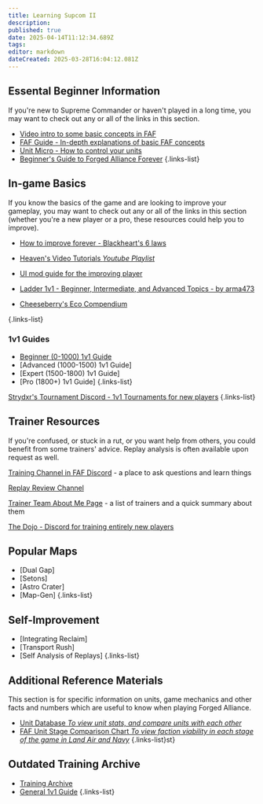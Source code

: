 ```yaml
---
title: Learning Supcom II
description: 
published: true
date: 2025-04-14T11:12:34.689Z
tags: 
editor: markdown
dateCreated: 2025-03-28T16:04:12.081Z
---
```


## Essental Beginner Information

If you're new to Supreme Commander or haven't played in a long time, you may want to check out any or all of the links in this section.

* [Video intro to some basic concepts in FAF](https://youtu.be/Nks9loE96ok)
* [FAF Guide - In-depth explanations of basic FAF concepts](https://docs.google.com/document/d/13S4nBDfcBK4WmFtykXGKNmvIPe9L2nbiriISpHNgE4U)
* [Unit Micro - How to control your units](/Play/Learning/Unit-Micro)
* [Beginner's Guide to Forged Alliance Forever](/Play/Learning/Beginners-Guide-to-Forged-Alliance) 
{.links-list}

## In-game Basics

If you know the basics of the game and are looking to improve your gameplay, you may want to check out any or all of the links in this section (whether you're a new player or a pro, these resources could help you to improve).

* [How to improve forever - Blackheart's 6 laws](https://forum.faforever.com/topic/1222/how-to-improve-forever-6-laws?_=1625166213365)
* [Heaven's Video Tutorials *Youtube Playlist*](https://www.youtube.com/playlist?list=PLxH0oefiZR_VrY6qtvv4iIHfn6i6ipnaS)
* [UI mod guide for the improving player](https://forum.faforever.com/topic/7346/ui-mod-guide-for-the-improving-player)
* [Ladder 1v1 - Beginner, Intermediate, and Advanced Topics - by arma473](https://forum.faforever.com/topic/766/ladder-1v1-beginner-intermediate-and-advanced-topics-by-arma473)

* [Cheeseberry's Eco Compendium](https://docs.google.com/document/d/1T7iWUZtmVKdUQZKOdDSPCfIbHa5Pj2MzqBoBQJ9OK3Y/edit?tab=t.0)

{.links-list}

### 1v1 Guides

* [Beginner (0-1000) 1v1 Guide](https://wiki.faforever.com/en/Beginner-1v1-Guide)
* [Advanced (1000-1500)  1v1 Guide]
* [Expert (1500-1800) 1v1 Guide]
* [Pro (1800+) 1v1 Guide]
{.links-list}

[Strydxr's Tournament Discord - 1v1 Tournaments for new players](https://discord.gg/XkkVSyDeft)
{.links-list}

## Trainer Resources

If you're confused, or stuck in a rut, or you want help from others, you could benefit from some trainers' advice.  Replay analysis is often available upon request as well.

[Training Channel in FAF Discord](https://discord.gg/VzZgSZFwuX) - a place to ask questions and learn things

[Replay Review Channel](https://discord.com/channels/197033481883222026/1094904988788080641)

[Trainer Team About Me Page](https://forum.faforever.com/topic/8752/trainer-team-about-me-page?_=1738314404051) - a list of trainers and a quick summary about them

[The Dojo - Discord for training entirely new players](https://discord.gg/MSfJP8kuxt)

## Popular Maps

* [Dual Gap]
* [Setons]
* [Astro Crater]
* [Map-Gen]
{.links-list}

## Self-Improvement
* [Integrating Reclaim]
* [Transport Rush]
* [Self Analysis of Replays]
{.links-list}

## Additional Reference Materials
This section is for specific information on units, game mechanics and other facts and numbers which are useful to know when playing Forged Alliance.
* [Unit Database *To view unit stats, and compare units with each other*](/Play/Client/Unit-Database)
* [FAF Unit Stage Comparison Chart *To view faction viability in each stage of the game in Land Air and Navy*](https://forum.faforever.com/topic/7348/stage-comparison-chart?_=1739651010041)
{.links-list}st}

## Outdated Training Archive
* [Training Archive](https://wiki.faforever.com/en/Play/Learning-SupCom/Training-Archive)
* [General 1v1 Guide](/Play/Learning-SupCom/General-1v1-Guide)
{.links-list}

